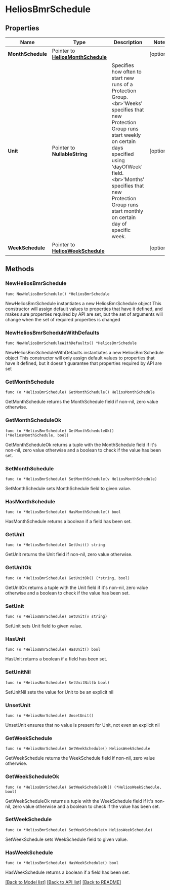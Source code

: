 # HeliosBmrSchedule

## Properties

Name | Type | Description | Notes
------------ | ------------- | ------------- | -------------
**MonthSchedule** | Pointer to [**HeliosMonthSchedule**](HeliosMonthSchedule.md) |  | [optional] 
**Unit** | Pointer to **NullableString** | Specifies how often to start new runs of a Protection Group. &lt;br&gt;&#39;Weeks&#39; specifies that new Protection Group runs start weekly on certain days specified using &#39;dayOfWeek&#39; field. &lt;br&gt;&#39;Months&#39; specifies that new Protection Group runs start monthly on certain day of specific week. | [optional] 
**WeekSchedule** | Pointer to [**HeliosWeekSchedule**](HeliosWeekSchedule.md) |  | [optional] 

## Methods

### NewHeliosBmrSchedule

`func NewHeliosBmrSchedule() *HeliosBmrSchedule`

NewHeliosBmrSchedule instantiates a new HeliosBmrSchedule object
This constructor will assign default values to properties that have it defined,
and makes sure properties required by API are set, but the set of arguments
will change when the set of required properties is changed

### NewHeliosBmrScheduleWithDefaults

`func NewHeliosBmrScheduleWithDefaults() *HeliosBmrSchedule`

NewHeliosBmrScheduleWithDefaults instantiates a new HeliosBmrSchedule object
This constructor will only assign default values to properties that have it defined,
but it doesn't guarantee that properties required by API are set

### GetMonthSchedule

`func (o *HeliosBmrSchedule) GetMonthSchedule() HeliosMonthSchedule`

GetMonthSchedule returns the MonthSchedule field if non-nil, zero value otherwise.

### GetMonthScheduleOk

`func (o *HeliosBmrSchedule) GetMonthScheduleOk() (*HeliosMonthSchedule, bool)`

GetMonthScheduleOk returns a tuple with the MonthSchedule field if it's non-nil, zero value otherwise
and a boolean to check if the value has been set.

### SetMonthSchedule

`func (o *HeliosBmrSchedule) SetMonthSchedule(v HeliosMonthSchedule)`

SetMonthSchedule sets MonthSchedule field to given value.

### HasMonthSchedule

`func (o *HeliosBmrSchedule) HasMonthSchedule() bool`

HasMonthSchedule returns a boolean if a field has been set.

### GetUnit

`func (o *HeliosBmrSchedule) GetUnit() string`

GetUnit returns the Unit field if non-nil, zero value otherwise.

### GetUnitOk

`func (o *HeliosBmrSchedule) GetUnitOk() (*string, bool)`

GetUnitOk returns a tuple with the Unit field if it's non-nil, zero value otherwise
and a boolean to check if the value has been set.

### SetUnit

`func (o *HeliosBmrSchedule) SetUnit(v string)`

SetUnit sets Unit field to given value.

### HasUnit

`func (o *HeliosBmrSchedule) HasUnit() bool`

HasUnit returns a boolean if a field has been set.

### SetUnitNil

`func (o *HeliosBmrSchedule) SetUnitNil(b bool)`

 SetUnitNil sets the value for Unit to be an explicit nil

### UnsetUnit
`func (o *HeliosBmrSchedule) UnsetUnit()`

UnsetUnit ensures that no value is present for Unit, not even an explicit nil
### GetWeekSchedule

`func (o *HeliosBmrSchedule) GetWeekSchedule() HeliosWeekSchedule`

GetWeekSchedule returns the WeekSchedule field if non-nil, zero value otherwise.

### GetWeekScheduleOk

`func (o *HeliosBmrSchedule) GetWeekScheduleOk() (*HeliosWeekSchedule, bool)`

GetWeekScheduleOk returns a tuple with the WeekSchedule field if it's non-nil, zero value otherwise
and a boolean to check if the value has been set.

### SetWeekSchedule

`func (o *HeliosBmrSchedule) SetWeekSchedule(v HeliosWeekSchedule)`

SetWeekSchedule sets WeekSchedule field to given value.

### HasWeekSchedule

`func (o *HeliosBmrSchedule) HasWeekSchedule() bool`

HasWeekSchedule returns a boolean if a field has been set.


[[Back to Model list]](../README.md#documentation-for-models) [[Back to API list]](../README.md#documentation-for-api-endpoints) [[Back to README]](../README.md)


